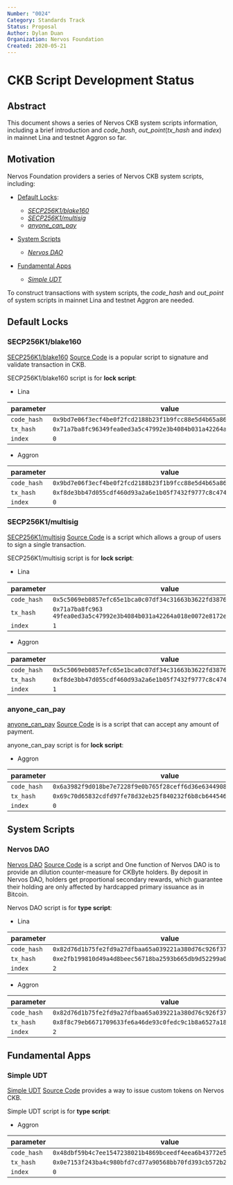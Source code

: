 ```yaml
---
Number: "0024"
Category: Standards Track
Status: Proposal
Author: Dylan Duan
Organization: Nervos Foundation
Created: 2020-05-21
---
```


# CKB Script Development Status

## Abstract

This document shows a series of Nervos CKB system scripts information, including a brief introduction and _code_hash_, _out_point_(_tx_hash_ and _index_) in mainnet Lina and testnet Aggron so far.

## Motivation

Nervos Foundation providers a series of Nervos CKB system scripts, including:

- [Default Locks](#default-Locks):

  - [_SECP256K1/blake160_](#secp256k1blake160)
  - [_SECP256K1/multisig_](#secp256k1multisig)
  - [_anyone_can_pay_](#anyone_can_pay)

- [System Scripts](#system-scripts)

  - [_Nervos DAO_](#nervos-dao)

- [Fundamental Apps](#fundamental-apps)

  - [_Simple UDT_](#simple-udt)

To construct transactions with system scripts, the _code_hash_ and _out_point_ of system scripts in mainnet Lina and testnet Aggron are needed.

## Default Locks

### SECP256K1/blake160

[SECP256K1/blake160](https://github.com/nervosnetwork/ckb-system-scripts/wiki/How-to-sign-transaction#p2ph) [Source Code](https://github.com/nervosnetwork/ckb-system-scripts/blob/master/c/secp256k1_blake160_sighash_all.c) is a popular script to signature and validate transaction in CKB.

SECP256K1/blake160 script is for **lock script**:

- Lina

| parameter   | value                                                                |
| ----------- | -------------------------------------------------------------------- |
| `code_hash` | `0x9bd7e06f3ecf4be0f2fcd2188b23f1b9fcc88e5d4b65a8637b17723bbda3cce8` |
| `tx_hash`   | `0x71a7ba8fc96349fea0ed3a5c47992e3b4084b031a42264a018e0072e8172e46c` |
| `index`     | `0`                                                                  |

- Aggron

| parameter   | value                                                                |
| ----------- | -------------------------------------------------------------------- |
| `code_hash` | `0x9bd7e06f3ecf4be0f2fcd2188b23f1b9fcc88e5d4b65a8637b17723bbda3cce8` |
| `tx_hash`   | `0xf8de3bb47d055cdf460d93a2a6e1b05f7432f9777c8c474abf4eec1d4aee5d37` |
| `index`     | `0`                                                                  |

### SECP256K1/multisig

[SECP256K1/multisig](https://github.com/nervosnetwork/ckb-system-scripts/wiki/How-to-sign-transaction#multisig) [Source Code](https://github.com/nervosnetwork/ckb-system-scripts/blob/master/c/secp256k1_blake160_multisig_all.c) is a script which allows a group of users to sign a single transaction.

SECP256K1/multisig script is for **lock script**:

- Lina

| parameter   | value                                                                 |
| ----------- | --------------------------------------------------------------------- |
| `code_hash` | `0x5c5069eb0857efc65e1bca0c07df34c31663b3622fd3876c876320fc9634e2a8`  |
| `tx_hash`   | `0x71a7ba8fc963 49fea0ed3a5c47992e3b4084b031a42264a018e0072e8172e46c` |
| `index`     | `1`                                                                   |

- Aggron

| parameter   | value                                                                |
| ----------- | -------------------------------------------------------------------- |
| `code_hash` | `0x5c5069eb0857efc65e1bca0c07df34c31663b3622fd3876c876320fc9634e2a8` |
| `tx_hash`   | `0xf8de3bb47d055cdf460d93a2a6e1b05f7432f9777c8c474abf4eec1d4aee5d37` |
| `index`     | `1`                                                                  |

### anyone_can_pay

[anyone_can_pay](https://talk.nervos.org/t/rfc-anyone-can-pay-lock/4438) [Source Code](https://github.com/nervosnetwork/ckb-anyone-can-pay) is is a script that can accept any amount of payment.

anyone_can_pay script is for **lock script**:

- Aggron

| parameter   | value                                                                |
| ----------- | -------------------------------------------------------------------- |
| `code_hash` | `0x6a3982f9d018be7e7228f9e0b765f28ceff6d36e634490856d2b186acf78e79b` |
| `tx_hash`   | `0x69c70d65832cdfd97fe78d32eb25f840232f6b8cb6445464f11dad891b11fd83` |
| `index`     | `0`                                                                  |

## System Scripts

### Nervos DAO

[Nervos DAO](https://github.com/nervosnetwork/rfcs/blob/master/rfcs/0023-dao-deposit-withdraw/0023-dao-deposit-withdraw.md) [Source Code](https://github.com/nervosnetwork/ckb-system-scripts/blob/master/c/dao.c) is a script and One function of Nervos DAO is to provide an dilution counter-measure for CKByte holders. By deposit in Nervos DAO, holders get proportional secondary rewards, which guarantee their holding are only affected by hardcapped primary issuance as in Bitcoin.

Nervos DAO script is for **type script**:

- Lina

| parameter   | value                                                                |
| ----------- | -------------------------------------------------------------------- |
| `code_hash` | `0x82d76d1b75fe2fd9a27dfbaa65a039221a380d76c926f378d3f81cf3e7e13f2e` |
| `tx_hash`   | `0xe2fb199810d49a4d8beec56718ba2593b665db9d52299a0f9e6e75416d73ff5c` |
| `index`     | `2`                                                                  |

- Aggron

| parameter   | value                                                                |
| ----------- | -------------------------------------------------------------------- |
| `code_hash` | `0x82d76d1b75fe2fd9a27dfbaa65a039221a380d76c926f378d3f81cf3e7e13f2e` |
| `tx_hash`   | `0x8f8c79eb6671709633fe6a46de93c0fedc9c1b8a6527a18d3983879542635c9f` |
| `index`     | `2`                                                                  |

## Fundamental Apps

### Simple UDT

[Simple UDT](https://talk.nervos.org/t/rfc-simple-udt-draft-spec/4333) [Source Code](https://github.com/nervosnetwork/ckb-miscellaneous-scripts/blob/master/c/simple_udt.c) provides a way to issue custom tokens on Nervos CKB.

Simple UDT script is for **type script**:

- Aggron

| parameter   | value                                                                |
| ----------- | -------------------------------------------------------------------- |
| `code_hash` | `0x48dbf59b4c7ee1547238021b4869bceedf4eea6b43772e5d66ef8865b6ae7212` |
| `tx_hash`   | `0x0e7153f243ba4c980bfd7cd77a90568bb70fd393cb572b211a2f884de63d103d` |
| `index`     | `0`                                                                  |
